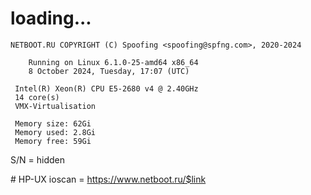 # loading...
```
NETBOOT.RU COPYRIGHT (C) Spoofing <spoofing@spfng.com>, 2020-2024

	Running on Linux 6.1.0-25-amd64 x86_64
	8 October 2024, Tuesday, 17:07 (UTC)

 Intel(R) Xeon(R) CPU E5-2680 v4 @ 2.40GHz
 14 core(s)
 VMX-Virtualisation

 Memory size: 62Gi
 Memory used: 2.8Gi
 Memory free: 59Gi
```
S/N = hidden

\# HP-UX ioscan = https://www.netboot.ru/$link
